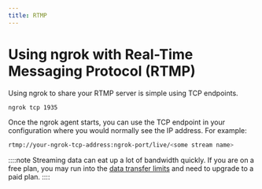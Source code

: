 ```yaml
---
title: RTMP
---
```


# Using ngrok with Real-Time Messaging Protocol (RTMP)

Using ngrok to share your RTMP server is simple using TCP endpoints.

```bash
ngrok tcp 1935
```

Once the ngrok agent starts, you can use the TCP endpoint in your configuration where you would normally see the IP address. For example:

```bash
rtmp://your-ngrok-tcp-address:ngrok-port/live/<some stream name>
```

::::note
Streaming data can eat up a lot of bandwidth quickly. If you are on a free plan, you may run into the [data transfer limits](/guides/other-guides/limits.md#data-transfer-out) and need to upgrade to a paid plan.
::::
